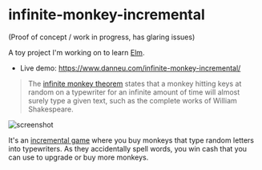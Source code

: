 
# infinite-monkey-incremental

(Proof of concept / work in progress, has glaring issues)

A toy project I'm working on to learn [Elm](http://elm-lang.org/).

- Live demo: <https://www.danneu.com/infinite-monkey-incremental/>

> The [infinite monkey theorem][theorem] states that a monkey hitting keys at
> random on a typewriter for an infinite amount of time will almost surely type a
> given text, such as the complete works of William Shakespeare.

![screenshot][screenshot]

It's an [incremental game][inc] where you buy monkeys that type random
letters into typewriters. As they accidentally spell words, you win cash
that you can use to upgrade or buy more monkeys.

[theorem]: https://en.wikipedia.org/wiki/Infinite_monkey_theorem
[inc]: https://en.wikipedia.org/wiki/Incremental_game
[screenshot]: https://dl.dropboxusercontent.com/spa/quq37nq1583x0lf/23ikl59z.png
